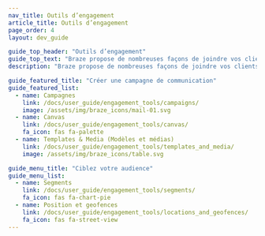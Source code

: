 ```yaml
---
nav_title: Outils d’engagement
article_title: Outils d’engagement
page_order: 4
layout: dev_guide

guide_top_header: "Outils d’engagement"
guide_top_text: "Braze propose de nombreuses façons de joindre vos clients et utilisateurs avec ses outils de campagne et de Canvas. Vous pouvez également optimiser l’uniformité (et télécharger des images et autres contenus) à l’aide de nos outils Templates & Media. À partir de là, vous pouvez créer des segments et des geofences pour cibler votre audience par emplacement ou autres attributs. <br> <br> Si vous recherchez des canaux, vous pouvez envoyer des données à l’aide des outils Canvas et de campagnes de Braze, consultez notre section <a href='/docs/user_guide/message_building_by_channel/'>Création de message par canal</a>."
description: "Braze propose de nombreuses façons de joindre vos clients et utilisateurs avec ses outils de campagnes et Canvas. Vous pouvez également optimiser l’uniformité à l’aide de nos outils Templates & Media."

guide_featured_title: "Créer une campagne de communication"
guide_featured_list:
  - name: Campagnes
    link: /docs/user_guide/engagement_tools/campaigns/
    image: /assets/img/braze_icons/mail-01.svg
  - name: Canvas
    link: /docs/user_guide/engagement_tools/canvas/
    fa_icon: fas fa-palette
  - name: Templates & Media (Modèles et médias)
    link: /docs/user_guide/engagement_tools/templates_and_media/
    image: /assets/img/braze_icons/table.svg

guide_menu_title: "Ciblez votre audience"
guide_menu_list:
  - name: Segments
    link: /docs/user_guide/engagement_tools/segments/
    fa_icon: fas fa-chart-pie
  - name: Position et geofences 
    link: /docs/user_guide/engagement_tools/locations_and_geofences/
    fa_icon: fas fa-street-view
---
```

